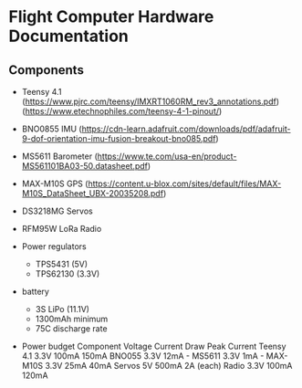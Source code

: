 # Flight Computer Hardware Documentation

## Components
- Teensy 4.1 (https://www.pjrc.com/teensy/IMXRT1060RM_rev3_annotations.pdf)
             (https://www.etechnophiles.com/teensy-4-1-pinout/)
- BNO0855 IMU (https://cdn-learn.adafruit.com/downloads/pdf/adafruit-9-dof-orientation-imu-fusion-breakout-bno085.pdf)
- MS5611 Barometer (https://www.te.com/usa-en/product-MS561101BA03-50.datasheet.pdf)
- MAX-M10S GPS (https://content.u-blox.com/sites/default/files/MAX-M10S_DataSheet_UBX-20035208.pdf)
  
- DS3218MG Servos
- RFM95W LoRa Radio

-  Power regulators
    - TPS5431 (5V)
    - TPS62130 (3.3V)
 
-  battery
    - 3S LiPo (11.1V)
    - 1300mAh minimum
    - 75C discharge rate
 
-  Power budget
Component    Voltage    Current Draw    Peak Current
Teensy 4.1   3.3V      100mA          150mA
BNO055       3.3V      12mA           -
MS5611       3.3V      1mA            -
MAX-M10S     3.3V      25mA           40mA
Servos       5V        500mA          2A (each)
Radio        3.3V      100mA          120mA
    
